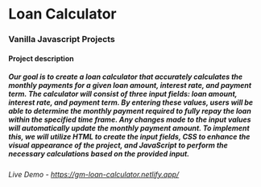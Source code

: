 # Loan Calculator

### Vanilla Javascript Projects

#### Project description

##### Our goal is to create a loan calculator that accurately calculates the monthly payments for a given loan amount, interest rate, and payment term. The calculator will consist of three input fields: loan amount, interest rate, and payment term. By entering these values, users will be able to determine the monthly payment required to fully repay the loan within the specified time frame. Any changes made to the input values will automatically update the monthly payment amount. To implement this, we will utilize HTML to create the input fields, CSS to enhance the visual appearance of the project, and JavaScript to perform the necessary calculations based on the provided input.

###### Live Demo - https://gm-loan-calculator.netlify.app/
